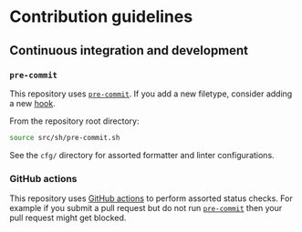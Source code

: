 # Contribution guidelines

## Continuous integration and development

### `pre-commit`

This repository uses [`pre-commit`](https://pre-commit.com/). If you add a new
filetype, consider adding a new [hook](https://pre-commit.com/hooks.html).

From the repository root directory:

```sh
source src/sh/pre-commit.sh
```

See the `cfg/` directory for assorted formatter and linter configurations.

### GitHub actions

This repository uses [GitHub actions](https://docs.github.com/en/actions) to perform
assorted status checks. For example if you submit a pull request but do not run
[`pre-commit`](#pre-commit) then your pull request might get blocked.
